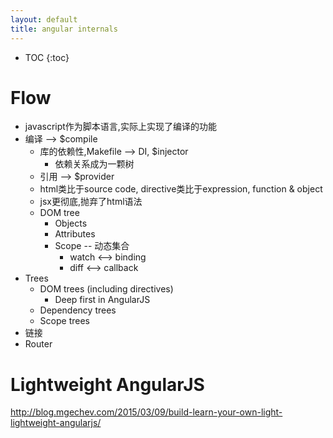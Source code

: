 ```yaml
---
layout: default
title: angular internals
---
```


* TOC
{:toc}

# Flow
- javascript作为脚本语言,实际上实现了编译的功能
- 编译 --> $compile
   - 库的依赖性,Makefile --> DI, $injector
     - 依赖关系成为一颗树
   - 引用 --> $provider
   - html类比于source code, directive类比于expression, function & object
   - jsx更彻底,抛弃了html语法
   - DOM tree
       - Objects
       - Attributes
       - Scope -- 动态集合
         - watch <--> binding
         - diff <--> callback
- Trees
  - DOM trees (including directives)
    - Deep first in AngularJS
  - Dependency trees
  - Scope trees
- 链接
- Router

# Lightweight AngularJS

<http://blog.mgechev.com/2015/03/09/build-learn-your-own-light-lightweight-angularjs/>
